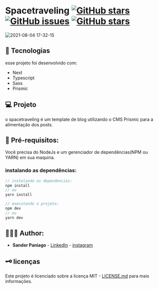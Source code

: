 # Spacetraveling [![GitHub stars](https://img.shields.io/github/stars/sanderpaniago/spacetraveling)](https://github.com/sanderpaniago/spacetraveling/stargazers) [![GitHub issues](https://img.shields.io/github/issues/sanderpaniago/spacetraveling)](https://github.com/sanderpaniago/spacetraveling/issues) [![GitHub stars](https://img.shields.io/github/stars/sanderpaniago/spacetraveling)](https://github.com/sanderpaniago/spacetraveling/stargazers)


![2021-08-04 17-32-15](https://user-images.githubusercontent.com/52095222/128258611-dd715143-58f8-45bb-b523-0efb9bb69e61.gif)



## 🔬 Tecnologias

esse projeto foi desenvolvido com:

- Next
- Typescript
- Sass
- Prismic

## 💻 Projeto

o spacetraveling é um template de blog utilizando o CMS Prismic para a alimentação dos posts.

## 📝 Pré-requisitos:

Você precisa do NodeJs e um gerenciador de dependências(NPM ou YARN) em sua maquina.

### instalando as dependências:

```jsx
// instalando as dependencias:
npm install
// ou 
yarn install

// executando o projeto:
npm dev
// ou
yarn dev 
```



## 👨🏻‍💻 Author:

- **Sander Paniago** - [LinkedIn](https://www.linkedin.com/in/sander-paniago/) - [instagram](https://www.instagram.com/sander_paniago/)


## 🗝 licenças

Este projeto é licenciado sobre a licença MIT - [LICENSE.md](LICENSE.md) para mais informações.

